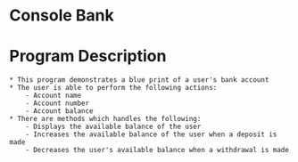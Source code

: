 # Console Bank
# Program Description
	* This program demonstrates a blue print of a user's bank account
	* The user is able to perform the following actions:
		- Account name
		- Account number
		- Account balance
	* There are methods which handles the following:
		- Displays the available balance of the user
		- Increases the available balance of the user when a deposit is made
		- Decreases the user's available balance when a withdrawal is made
